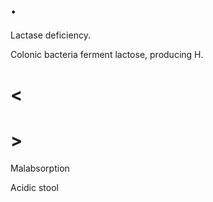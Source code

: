 # .

Lactase deficiency.

Colonic bacteria ferment lactose, producing H.

# <

# >

Malabsorption

Acidic stool
